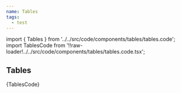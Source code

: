 ```yaml
---
name: Tables
tags:
  - test
---
```


<!-- CODE IMPORTS -->

import { Tables } from '../../src/code/components/tables/tables.code';
import TablesCode from '!!raw-loader!../../src/code/components/tables/tables.code.tsx';

<!-- END CODE IMPORTS -->

## Tables

<Tables />
<CodeBlock>{TablesCode}</CodeBlock>
